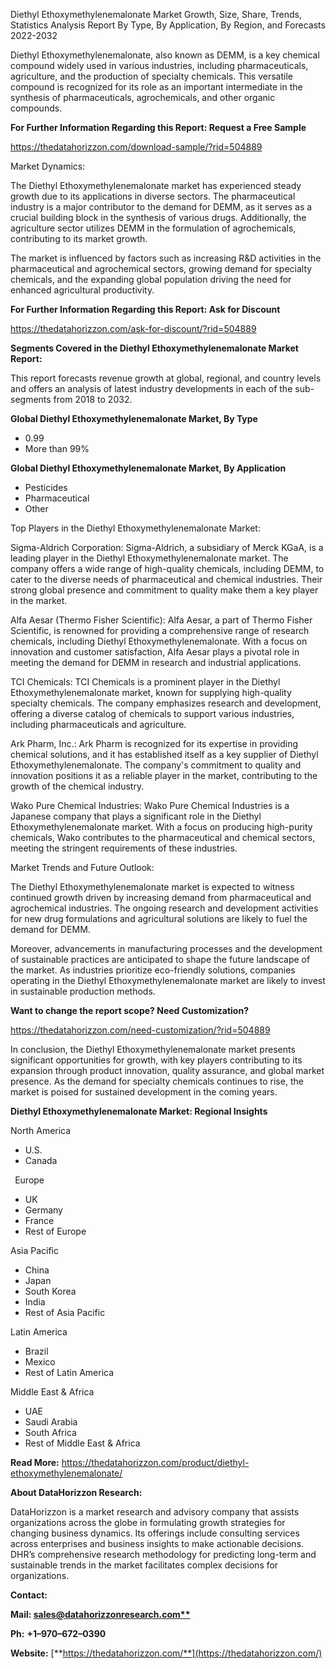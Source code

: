 ﻿Diethyl Ethoxymethylenemalonate Market Growth, Size, Share, Trends, Statistics Analysis Report By Type, By Application, By Region, and Forecasts 2022-2032

Diethyl Ethoxymethylenemalonate, also known as DEMM, is a key chemical compound widely used in various industries, including pharmaceuticals, agriculture, and the production of specialty chemicals. This versatile compound is recognized for its role as an important intermediate in the synthesis of pharmaceuticals, agrochemicals, and other organic compounds.

**For Further Information Regarding this Report: Request a Free Sample**	

<https://thedatahorizzon.com/download-sample/?rid=504889>

Market Dynamics:

The Diethyl Ethoxymethylenemalonate market has experienced steady growth due to its applications in diverse sectors. The pharmaceutical industry is a major contributor to the demand for DEMM, as it serves as a crucial building block in the synthesis of various drugs. Additionally, the agriculture sector utilizes DEMM in the formulation of agrochemicals, contributing to its market growth.

The market is influenced by factors such as increasing R&D activities in the pharmaceutical and agrochemical sectors, growing demand for specialty chemicals, and the expanding global population driving the need for enhanced agricultural productivity.

**For Further Information Regarding this Report: Ask for Discount**	

<https://thedatahorizzon.com/ask-for-discount/?rid=504889>

**Segments Covered in the Diethyl Ethoxymethylenemalonate Market Report:**

This report forecasts revenue growth at global, regional, and country levels and offers an analysis of latest industry developments in each of the sub-segments from 2018 to 2032.

**Global Diethyl Ethoxymethylenemalonate Market, By Type**

- 0.99
- More than 99%

**Global Diethyl Ethoxymethylenemalonate Market, By Application**

- Pesticides
- Pharmaceutical
- Other

Top Players in the Diethyl Ethoxymethylenemalonate Market:

Sigma-Aldrich Corporation: Sigma-Aldrich, a subsidiary of Merck KGaA, is a leading player in the Diethyl Ethoxymethylenemalonate market. The company offers a wide range of high-quality chemicals, including DEMM, to cater to the diverse needs of pharmaceutical and chemical industries. Their strong global presence and commitment to quality make them a key player in the market.

Alfa Aesar (Thermo Fisher Scientific): Alfa Aesar, a part of Thermo Fisher Scientific, is renowned for providing a comprehensive range of research chemicals, including Diethyl Ethoxymethylenemalonate. With a focus on innovation and customer satisfaction, Alfa Aesar plays a pivotal role in meeting the demand for DEMM in research and industrial applications.

TCI Chemicals: TCI Chemicals is a prominent player in the Diethyl Ethoxymethylenemalonate market, known for supplying high-quality specialty chemicals. The company emphasizes research and development, offering a diverse catalog of chemicals to support various industries, including pharmaceuticals and agriculture.

Ark Pharm, Inc.: Ark Pharm is recognized for its expertise in providing chemical solutions, and it has established itself as a key supplier of Diethyl Ethoxymethylenemalonate. The company's commitment to quality and innovation positions it as a reliable player in the market, contributing to the growth of the chemical industry.

Wako Pure Chemical Industries: Wako Pure Chemical Industries is a Japanese company that plays a significant role in the Diethyl Ethoxymethylenemalonate market. With a focus on producing high-purity chemicals, Wako contributes to the pharmaceutical and chemical sectors, meeting the stringent requirements of these industries.

Market Trends and Future Outlook:

The Diethyl Ethoxymethylenemalonate market is expected to witness continued growth driven by increasing demand from pharmaceutical and agrochemical industries. The ongoing research and development activities for new drug formulations and agricultural solutions are likely to fuel the demand for DEMM.

Moreover, advancements in manufacturing processes and the development of sustainable practices are anticipated to shape the future landscape of the market. As industries prioritize eco-friendly solutions, companies operating in the Diethyl Ethoxymethylenemalonate market are likely to invest in sustainable production methods.

**Want to change the report scope? Need Customization?**

<https://thedatahorizzon.com/need-customization/?rid=504889>

In conclusion, the Diethyl Ethoxymethylenemalonate market presents significant opportunities for growth, with key players contributing to its expansion through product innovation, quality assurance, and global market presence. As the demand for specialty chemicals continues to rise, the market is poised for sustained development in the coming years.

**Diethyl Ethoxymethylenemalonate Market: Regional Insights**

North America

- U.S.
- Canada

` `Europe

- UK
- Germany
- France
- Rest of Europe

Asia Pacific

- China
- Japan
- South Korea
- India
- Rest of Asia Pacific

Latin America

- Brazil
- Mexico
- Rest of Latin America

Middle East & Africa

- UAE
- Saudi Arabia
- South Africa
- Rest of Middle East & Africa

**Read More:** <https://thedatahorizzon.com/product/diethyl-ethoxymethylenemalonate/>

**About DataHorizzon Research:**

DataHorizzon is a market research and advisory company that assists organizations across the globe in formulating growth strategies for changing business dynamics. Its offerings include consulting services across enterprises and business insights to make actionable decisions. DHR’s comprehensive research methodology for predicting long-term and sustainable trends in the market facilitates complex decisions for organizations.

**Contact:**

**Mail: [sales@datahorizzonresearch.com**](mailto:sales@datahorizzonresearch.com)**

**Ph:** **+1–970–672–0390**

**Website:** [**https://thedatahorizzon.com/**](https://thedatahorizzon.com/)


